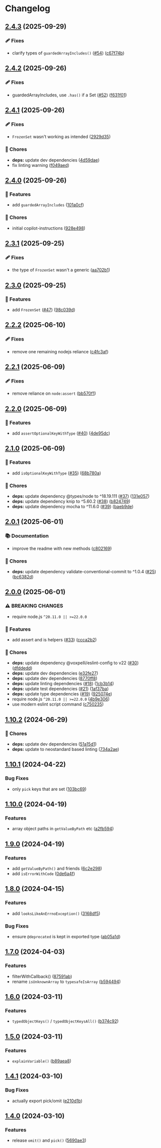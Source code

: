 # Changelog

## [2.4.3](https://github.com/voxpelli/typed-utils/compare/v2.4.2...v2.4.3) (2025-09-29)


### 🩹 Fixes

* clarify types of `guardedArrayIncludes()` ([#54](https://github.com/voxpelli/typed-utils/issues/54)) ([c67f74b](https://github.com/voxpelli/typed-utils/commit/c67f74b6276458aeb3cc60e63bf5b48d8a6f810f))

## [2.4.2](https://github.com/voxpelli/typed-utils/compare/v2.4.1...v2.4.2) (2025-09-26)


### 🩹 Fixes

* guardedArrayIncludes, use `.has()` if a Set ([#52](https://github.com/voxpelli/typed-utils/issues/52)) ([f631f01](https://github.com/voxpelli/typed-utils/commit/f631f016c6e5b3e2ae023e2558fd58f6a8d20fa0))

## [2.4.1](https://github.com/voxpelli/typed-utils/compare/v2.4.0...v2.4.1) (2025-09-26)


### 🩹 Fixes

* `FrozenSet` wasn't working as intended ([2929d35](https://github.com/voxpelli/typed-utils/commit/2929d358d952a3307369efed126cde7ce959c565))


### 🧹 Chores

* **deps:** update dev dependencies ([4d59dae](https://github.com/voxpelli/typed-utils/commit/4d59daeb713722b1a49cc567056ff4cb683e1045))
* fix linting warning ([f049aed](https://github.com/voxpelli/typed-utils/commit/f049aed7ce4d0e5bea41516cea568ef3b2812b94))

## [2.4.0](https://github.com/voxpelli/typed-utils/compare/v2.3.1...v2.4.0) (2025-09-26)


### 🌟 Features

* add `guardedArrayIncludes` ([101a0cf](https://github.com/voxpelli/typed-utils/commit/101a0cf52eec7493d0c8a250d5955b37b3defe27))


### 🧹 Chores

* initial copilot-instructions ([928e498](https://github.com/voxpelli/typed-utils/commit/928e4983cad0153d603a99b8015b2ae0111dda28))

## [2.3.1](https://github.com/voxpelli/typed-utils/compare/v2.3.0...v2.3.1) (2025-09-25)


### 🩹 Fixes

* the type of `FrozenSet` wasn't a generic ([aa702b1](https://github.com/voxpelli/typed-utils/commit/aa702b1fc4cb1f16325bb2cbc45738e4ba249a70))

## [2.3.0](https://github.com/voxpelli/typed-utils/compare/v2.2.2...v2.3.0) (2025-09-25)


### 🌟 Features

* add `FrozenSet` ([#47](https://github.com/voxpelli/typed-utils/issues/47)) ([98c039d](https://github.com/voxpelli/typed-utils/commit/98c039d342af3d7fee63171b6811adc9ed68c226))

## [2.2.2](https://github.com/voxpelli/typed-utils/compare/v2.2.1...v2.2.2) (2025-06-10)


### 🩹 Fixes

* remove one remaining nodejs reliance ([c4fc3af](https://github.com/voxpelli/typed-utils/commit/c4fc3afce7e2f6ae20621b9cf5b82bd17c370a83))

## [2.2.1](https://github.com/voxpelli/typed-utils/compare/v2.2.0...v2.2.1) (2025-06-09)


### 🩹 Fixes

* remove reliance on `node:assert` ([bb570f1](https://github.com/voxpelli/typed-utils/commit/bb570f14b600a36bd47a289ed51a6b806ad5b56b))

## [2.2.0](https://github.com/voxpelli/typed-utils/compare/v2.1.0...v2.2.0) (2025-06-09)


### 🌟 Features

* add `assertOptionalKeyWithType` ([#40](https://github.com/voxpelli/typed-utils/issues/40)) ([4de95dc](https://github.com/voxpelli/typed-utils/commit/4de95dcfc6b9511ee5fb1104e5bbbce3ce2cb1e8))

## [2.1.0](https://github.com/voxpelli/typed-utils/compare/v2.0.1...v2.1.0) (2025-06-09)


### 🌟 Features

* add `isOptionalKeyWithType` ([#35](https://github.com/voxpelli/typed-utils/issues/35)) ([68b780a](https://github.com/voxpelli/typed-utils/commit/68b780a2f3ea4af15f4a10ff76ec9387e877f73b))


### 🧹 Chores

* **deps:** update dependency @types/node to ^18.19.111 ([#37](https://github.com/voxpelli/typed-utils/issues/37)) ([131e057](https://github.com/voxpelli/typed-utils/commit/131e057cb93d510c4c31cdb7e409dda69011fcba))
* **deps:** update dependency knip to ^5.60.2 ([#38](https://github.com/voxpelli/typed-utils/issues/38)) ([b824749](https://github.com/voxpelli/typed-utils/commit/b8247495a6b6d528df4244e1fe198068224b9232))
* **deps:** update dependency mocha to ^11.6.0 ([#39](https://github.com/voxpelli/typed-utils/issues/39)) ([baeb9de](https://github.com/voxpelli/typed-utils/commit/baeb9dec112636d1f5b48f2ed3dbd54c0f6aa151))

## [2.0.1](https://github.com/voxpelli/typed-utils/compare/v2.0.0...v2.0.1) (2025-06-01)


### 📚 Documentation

* improve the readme with new methods ([c802169](https://github.com/voxpelli/typed-utils/commit/c80216996c601bd1de15546794189599a02f7b70))


### 🧹 Chores

* **deps:** update dependency validate-conventional-commit to ^1.0.4 ([#25](https://github.com/voxpelli/typed-utils/issues/25)) ([bc6382d](https://github.com/voxpelli/typed-utils/commit/bc6382d0a5771f317e4efbd9c371cd82ad976769))

## [2.0.0](https://github.com/voxpelli/typed-utils/compare/v1.10.2...v2.0.0) (2025-06-01)


### ⚠ BREAKING CHANGES

* require node.js `^20.11.0 || >=22.0.0`

### 🌟 Features

* add assert and is helpers ([#33](https://github.com/voxpelli/typed-utils/issues/33)) ([ccca2b2](https://github.com/voxpelli/typed-utils/commit/ccca2b2b02bd2419855a82bf80743f3b53f340d3))


### 🧹 Chores

* **deps:** update dependency @voxpelli/eslint-config to v22 ([#30](https://github.com/voxpelli/typed-utils/issues/30)) ([dfddedd](https://github.com/voxpelli/typed-utils/commit/dfddedd7c9fd7c9301f9cd5210d057dfed656006))
* **deps:** update dev dependencies ([e32fe27](https://github.com/voxpelli/typed-utils/commit/e32fe2703a95a107c06888ed9252ab04218ccf4b))
* **deps:** update dev dependencies ([8770ff8](https://github.com/voxpelli/typed-utils/commit/8770ff8e1dfb9f0ab876cb0cfc57e1f94e6f70a8))
* **deps:** update linting dependencies ([#18](https://github.com/voxpelli/typed-utils/issues/18)) ([1cb3b14](https://github.com/voxpelli/typed-utils/commit/1cb3b1430b92b57fcf3767288b0ec7c58bb23c2b))
* **deps:** update test dependencies ([#21](https://github.com/voxpelli/typed-utils/issues/21)) ([1af37ba](https://github.com/voxpelli/typed-utils/commit/1af37ba941587fc02ea858bed087ecfc3ba4f06d))
* **deps:** update type dependencies ([#19](https://github.com/voxpelli/typed-utils/issues/19)) ([925074e](https://github.com/voxpelli/typed-utils/commit/925074ec9abccebafce31b94cb3ca99697d8290e))
* require node.js `^20.11.0 || >=22.0.0` ([4b9e306](https://github.com/voxpelli/typed-utils/commit/4b9e3062d8a38a71fb3d95b5e4a48af745cf325b))
* use modern eslint script command ([c750235](https://github.com/voxpelli/typed-utils/commit/c7502351b0a164f30aed7b7062166a1553374a9e))

## [1.10.2](https://github.com/voxpelli/typed-utils/compare/v1.10.1...v1.10.2) (2024-06-29)


### 🧹 Chores

* **deps:** update dev dependencies ([51a15d1](https://github.com/voxpelli/typed-utils/commit/51a15d11ce8268d51666060de109cfb94b1973b7))
* **deps:** update to neostandard based linting ([734a2ae](https://github.com/voxpelli/typed-utils/commit/734a2ae92faf832a1ed31212827e85c4009c70a5))

## [1.10.1](https://github.com/voxpelli/typed-utils/compare/v1.10.0...v1.10.1) (2024-04-22)


### Bug Fixes

* only `pick` keys that are set ([103bc69](https://github.com/voxpelli/typed-utils/commit/103bc6907de0853fdca969d77a648f738f25c829))

## [1.10.0](https://github.com/voxpelli/typed-utils/compare/v1.9.0...v1.10.0) (2024-04-19)


### Features

* array object paths in `getValueByPath` etc ([a2fb594](https://github.com/voxpelli/typed-utils/commit/a2fb5941718950c593391f0b9961d2f57e5f0aa4))

## [1.9.0](https://github.com/voxpelli/typed-utils/compare/v1.8.0...v1.9.0) (2024-04-19)


### Features

* add `getValueByPath()` and friends ([6c2e298](https://github.com/voxpelli/typed-utils/commit/6c2e298fedece21a4a8ed1584be364a318646675))
* add `isErrorWithCode` ([0de6a4f](https://github.com/voxpelli/typed-utils/commit/0de6a4fe155e2e84f8178e200305c62793c44ac1))

## [1.8.0](https://github.com/voxpelli/typed-utils/compare/v1.7.0...v1.8.0) (2024-04-15)


### Features

* add `looksLikeAnErrnoException()` ([3168df5](https://github.com/voxpelli/typed-utils/commit/3168df517464de645b6cf11b36a18e8a4f9a93af))


### Bug Fixes

* ensure `@deprecated` is kept in exported type ([ab05a1d](https://github.com/voxpelli/typed-utils/commit/ab05a1dc1ac7bac616dc93e045dd25bd9c29032f))

## [1.7.0](https://github.com/voxpelli/typed-utils/compare/v1.6.0...v1.7.0) (2024-04-03)


### Features

* filterWithCallback() ([87591ab](https://github.com/voxpelli/typed-utils/commit/87591abea0db11141cfc3dc898d3bb74958d6d55))
* rename `isUnknownArray` to `typesafeIsArray` ([b594494](https://github.com/voxpelli/typed-utils/commit/b594494ea3fb4758c03a2e186f562b2b0f784248))

## [1.6.0](https://github.com/voxpelli/typed-utils/compare/v1.5.0...v1.6.0) (2024-03-11)


### Features

* `typedObjectKeys()` / `typedObjectKeysAll()` ([b374c92](https://github.com/voxpelli/typed-utils/commit/b374c9240290da0f4a71aac99695980dfab4e074))

## [1.5.0](https://github.com/voxpelli/typed-utils/compare/v1.4.1...v1.5.0) (2024-03-11)


### Features

* `explainVariable()` ([b89aea8](https://github.com/voxpelli/typed-utils/commit/b89aea8f20d29ca29bac80e87a439f939717602e))

## [1.4.1](https://github.com/voxpelli/typed-utils/compare/v1.4.0...v1.4.1) (2024-03-10)


### Bug Fixes

* actually export pick/omit ([e210d1b](https://github.com/voxpelli/typed-utils/commit/e210d1b0c1a3d380c37f40fb9bfe4af7b51734d5))

## [1.4.0](https://github.com/voxpelli/typed-utils/compare/v1.3.0...v1.4.0) (2024-03-10)


### Features

* release `omit()` and `pick()` ([5690ae3](https://github.com/voxpelli/typed-utils/commit/5690ae378033188a86dfbdfaa1f094dacfffca54))
